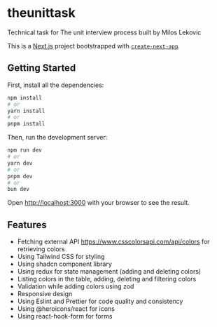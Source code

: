 # theunittask

Technical task for The unit interview process built by Milos Lekovic

This is a [Next.js](https://nextjs.org/) project bootstrapped with [`create-next-app`](https://github.com/vercel/next.js/tree/canary/packages/create-next-app).

## Getting Started

First, install all the dependencies:

```bash
npm install
# or
yarn install
# or
pnpm install
```

Then, run the development server:

```bash
npm run dev
# or
yarn dev
# or
pnpm dev
# or
bun dev
```

Open [http://localhost:3000](http://localhost:3000) with your browser to see the result.

## Features

- Fetching external API https://www.csscolorsapi.com/api/colors for retrieving colors
- Using Tailwind CSS for styling
- Using shadcn component library
- Using redux for state management (adding and deleting colors)
- Listing colors in the table, adding, deleting and filtering colors
- Validation while adding colors using zod
- Responsive design
- Using Eslint and Prettier for code quality and consistency
- Using @heroicons/react for icons
- Using react-hook-form for forms
